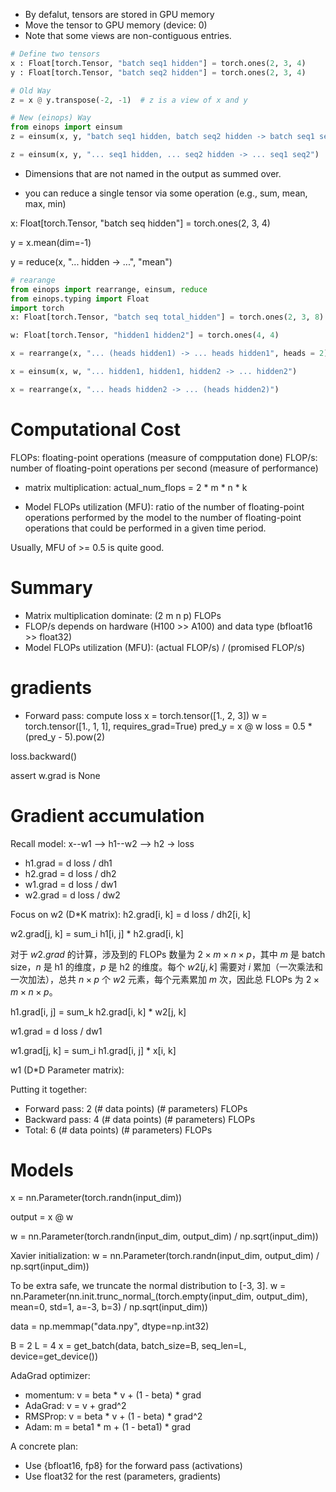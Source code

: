 - By defalut, tensors are stored in GPU memory
- Move the tensor to GPU memory (device: 0)
- Note that some views are non-contiguous entries.

```python
# Define two tensors
x : Float[torch.Tensor, "batch seq1 hidden"] = torch.ones(2, 3, 4)
y : Float[torch.Tensor, "batch seq2 hidden"] = torch.ones(2, 3, 4)

# Old Way
z = x @ y.transpose(-2, -1)  # z is a view of x and y

# New (einops) Way
from einops import einsum
z = einsum(x, y, "batch seq1 hidden, batch seq2 hidden -> batch seq1 seq2")

z = einsum(x, y, "... seq1 hidden, ... seq2 hidden -> ... seq1 seq2")
```

- Dimensions that are not named in the output as summed over.

- you can reduce a single tensor via some operation (e.g., sum, mean, max, min)

x: Float[torch.Tensor, "batch seq hidden"] = torch.ones(2, 3, 4)

y = x.mean(dim=-1)

y = reduce(x, "... hidden -> ...", "mean")

```python
# rearange
from einops import rearrange, einsum, reduce
from einops.typing import Float
import torch
x: Float[torch.Tensor, "batch seq total_hidden"] = torch.ones(2, 3, 8)

w: Float[torch.Tensor, "hidden1 hidden2"] = torch.ones(4, 4)

x = rearrange(x, "... (heads hidden1) -> ... heads hidden1", heads = 2)

x = einsum(x, w, "... hidden1, hidden1, hidden2 -> ... hidden2")

x = rearrange(x, "... heads hidden2 -> ... (heads hidden2)")
```

# Computational Cost
FLOPs: floating-point operations (measure of compputation done)
FLOP/s: number of floating-point operations per second (measure of performance)

- matrix multiplication: actual_num_flops = 2 * m * n * k

- Model FLOPs utilization (MFU): ratio of the number of floating-point operations performed by the model to the number of floating-point operations that could be performed in a given time period. 

Usually, MFU of >= 0.5 is quite good.

# Summary
- Matrix multiplication dominate: (2 m n p) FLOPs
- FLOP/s depends on hardware (H100 >> A100) and data type (bfloat16 >> float32)
- Model FLOPs utilization (MFU): (actual FLOP/s) / (promised FLOP/s)

# gradients
- Forward pass: compute loss
x = torch.tensor([1., 2, 3])
w = torch.tensor([1., 1, 1], requires_grad=True)
pred_y = x @ w
loss = 0.5 * (pred_y - 5).pow(2)

loss.backward()

assert w.grad is None


# Gradient accumulation

Recall model: x--w1 --> h1--w2 --> h2 -> loss

- h1.grad = d loss / dh1
- h2.grad = d loss / dh2
- w1.grad = d loss / dw1
- w2.grad = d loss / dw2

Focus on w2 (D*K matrix):
h2.grad[i, k] = d loss / dh2[i, k]

w2.grad[j, k] = sum_i h1[i, j] * h2.grad[i, k]

对于 $w2.grad$ 的计算，涉及到的 FLOPs 数量为 $2 \times m \times n \times p$，其中 $m$ 是 batch size，$n$ 是 h1 的维度，$p$ 是 h2 的维度。每个 $w2[j, k]$ 需要对 $i$ 累加（一次乘法和一次加法），总共 $n \times p$ 个 $w2$ 元素，每个元素累加 $m$ 次，因此总 FLOPs 为 $2 \times m \times n \times p$。

h1.grad[i, j] = sum_k h2.grad[i, k] * w2[j, k]


w1.grad = d loss / dw1

w1.grad[j, k] = sum_i h1.grad[i, j] * x[i, k]

w1 (D*D Parameter matrix):


Putting it together:
- Forward pass: 2 (# data points) (# parameters) FLOPs
- Backward pass: 4 (# data points) (# parameters) FLOPs
- Total: 6 (# data points) (# parameters) FLOPs

# Models

x = nn.Parameter(torch.randn(input_dim))

output = x @ w

w = nn.Parameter(torch.randn(input_dim, output_dim) / np.sqrt(input_dim))

Xavier initialization: w = nn.Parameter(torch.randn(input_dim, output_dim) / np.sqrt(input_dim))

To be extra safe, we truncate the normal distribution to [-3, 3].
w = nn.Parameter(nn.init.trunc_normal_(torch.empty(input_dim, output_dim), mean=0, std=1, a=-3, b=3) / np.sqrt(input_dim))


data = np.memmap("data.npy", dtype=np.int32)

B = 2
L = 4
x = get_batch(data, batch_size=B, seq_len=L, device=get_device())

AdaGrad optimizer:

- momentum: v = beta * v + (1 - beta) * grad
- AdaGrad: v = v + grad^2
- RMSProp: v = beta * v + (1 - beta) * grad^2
- Adam: m = beta1 * m + (1 - beta1) * grad


A concrete plan:
- Use {bfloat16, fp8} for the forward pass (activations)
- Use float32 for the rest (parameters, gradients)
